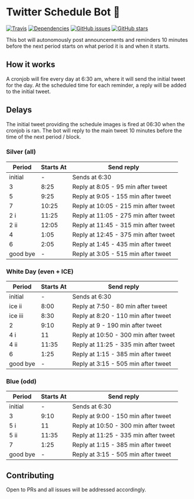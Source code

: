 # Twitter Schedule Bot 📅
[![Travis](https://api.travis-ci.org/carterh64/schedule.svg?branch=master)](https://travis-ci.org/carterh64/schedule)
[![Dependencies](https://img.shields.io/david/carterh64/schedule.svg?maxAge=3600)](https://david-dm.org/carterh64/schedule)
[![GitHub issues](https://img.shields.io/github/issues/carterh64/schedule)](https://github.com/sycer-dev/carterh64/schedule)
[![GitHub stars](https://img.shields.io/github/stars/carterh64/schedule)](https://github.com/sycer-dev/carterh64/schedule)  

This bot will autonomously post announcements and reminders 10 minutes before the next period starts on what period it is and when it starts.

## How it works
A cronjob will fire every day at 6:30 am, where it will send the initial tweet for the day. At the scheduled time for each reminder, a reply will be added to the initial tweet.

## Delays
The initial tweet providing the schedule images is fired at 06:30 when the cronjob is ran.
The bot will reply to the main tweet 10 minutes before the time of the next period / block.

### Silver (all)
| Period   | Starts At | Send reply                           |
|----------|-----------|--------------------------------------|
| initial  | -         | Sends at 6:30                        |
| 3        | 8:25      | Reply at 8:05 - 95 min after tweet  |
| 5        | 9:25      | Reply at 9:05 - 155 min after tweet  |
| 7        | 10:25     | Reply at 10:05 - 215 min after tweet |
| 2 i      | 11:25     | Reply at 11:05 - 275 min after tweet |
| 2 ii     | 12:05     | Reply at 11:45 - 315 min after tweet |
| 4        | 1:05      | Reply at 12:45 - 375 min after tweet |
| 6        | 2:05      | Reply at 1:45 - 435 min after tweet  |
| good bye | -         | Reply at 3:05 - 515 min after tweet  |

### White Day (even + ICE)
| Period   | Starts At | Send reply                           |
|----------|-----------|--------------------------------------|
| initial  | -         | Sends at 6:30                        |
| ice ii   | 8:00      | Reply at 7:50 - 80 min after tweet   |
| ice iii  | 8:30      | Reply at 8:20 - 110 min after tweet  |
| 2        | 9:10      | Reply at 9 - 190 min after tweet     |
| 4 i      | 11        | Reply at 10:50 - 300 min after tweet |
| 4 ii     | 11:35     | Reply at 11:25 - 335 min after tweet |
| 6        | 1:25      | Reply at 1:15 - 385 min after tweet  |
| good bye | -         | Reply at 3:15 - 505 min after tweet  |

### Blue (odd)
| Period   | Starts At | Send reply                           |
|----------|-----------|--------------------------------------|
| initial  | -         | Sends at 6:30                        |
| 3        | 9:10      | Reply at 9:00 - 150 min after tweet  |
| 5 i      | 11        | Reply at 10:50 - 300 min after tweet |
| 5 ii     | 11:35     | Reply at 11:25 - 335 min after tweet |
| 7        | 1:25      | Reply at 1:15 - 385 min after tweet  |
| good bye | -         | Reply at 3:15 - 505 min after tweet  |

## Contributing
Open to PRs and all issues will be addressed accordingly.